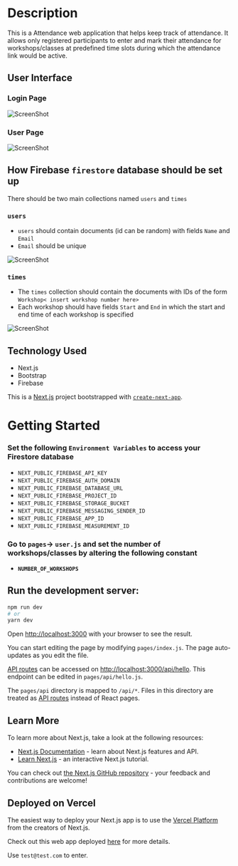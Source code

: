 # Description 
This is a Attendance web application that helps keep track of attendance.
It allows only registered participants to enter and mark their attendance for workshops/classes at predefined time slots during which the attendance link would be active.
## User Interface
### Login Page

![ScreenShot](https://raw.githubusercontent.com/amalp12/Workshop-Attendance-WebApp/main/screenshots/ui-login-page.jpg)

### User Page

![ScreenShot](https://raw.githubusercontent.com/amalp12/Workshop-Attendance-WebApp/main/screenshots/ui-user-page.jpg)

## How Firebase `firestore` database should be set up

There should be two main collections named `users` and `times`

### `users`
* `users` should contain documents (id can be random) with fields `Name` and `Email`
* `Email` should be unique


![ScreenShot](https://raw.githubusercontent.com/amalp12/Workshop-Attendance-WebApp/main/screenshots/users-firestore.jpg)

### `times`
* The `times` collection should contain the documents with IDs of the form `Workshop< insert workshop number here>`
* Each workshop should have fields `Start` and `End` in which the start and end time of each workshop is specified

![ScreenShot](https://raw.githubusercontent.com/amalp12/Workshop-Attendance-WebApp/main/screenshots/times-firestore.jpg)

## Technology Used 
* Next.js
* Bootstrap
* Firebase




This is a [Next.js](https://nextjs.org/) project bootstrapped with [`create-next-app`](https://github.com/vercel/next.js/tree/canary/packages/create-next-app).

# Getting Started

### Set the following `Environment Variables` to access your Firestore database
* `NEXT_PUBLIC_FIREBASE_API_KEY`
* `NEXT_PUBLIC_FIREBASE_AUTH_DOMAIN`
* `NEXT_PUBLIC_FIREBASE_DATABASE_URL`
* `NEXT_PUBLIC_FIREBASE_PROJECT_ID`
* `NEXT_PUBLIC_FIREBASE_STORAGE_BUCKET`
* `NEXT_PUBLIC_FIREBASE_MESSAGING_SENDER_ID`
* `NEXT_PUBLIC_FIREBASE_APP_ID`
* `NEXT_PUBLIC_FIREBASE_MEASUREMENT_ID`

### Go to `pages`-> `user.js` and set the number of workshops/classes by altering the following constant
* **`NUMBER_OF_WORKSHOPS`**


## Run the development server:

```bash
npm run dev
# or
yarn dev
```

Open [http://localhost:3000](http://localhost:3000) with your browser to see the result.

You can start editing the page by modifying `pages/index.js`. The page auto-updates as you edit the file.

[API routes](https://nextjs.org/docs/api-routes/introduction) can be accessed on [http://localhost:3000/api/hello](http://localhost:3000/api/hello). This endpoint can be edited in `pages/api/hello.js`.

The `pages/api` directory is mapped to `/api/*`. Files in this directory are treated as [API routes](https://nextjs.org/docs/api-routes/introduction) instead of React pages.

## Learn More

To learn more about Next.js, take a look at the following resources:

- [Next.js Documentation](https://nextjs.org/docs) - learn about Next.js features and API.
- [Learn Next.js](https://nextjs.org/learn) - an interactive Next.js tutorial.

You can check out [the Next.js GitHub repository](https://github.com/vercel/next.js/) - your feedback and contributions are welcome!

## Deployed on Vercel

The easiest way to deploy your Next.js app is to use the [Vercel Platform](https://vercel.com/new?utm_medium=default-template&filter=next.js&utm_source=create-next-app&utm_campaign=create-next-app-readme) from the creators of Next.js.

Check out this  web app deployed  [here](https://workshop-attendance-web-app.vercel.app/user) for more details.

Use `test@test.com` to enter.